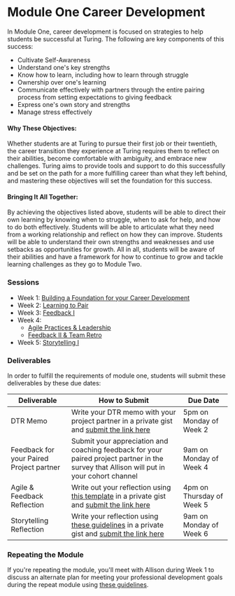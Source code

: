 # Module One Career Development

In Module One, career development is focused on strategies to help students be successful at Turing. The following are key components of this success:

* Cultivate Self-Awareness
* Understand one's key strengths
* Know how to learn, including how to learn through struggle
* Ownership over one's learning
* Communicate effectively with partners through the entire pairing process from setting expectations to giving feedback
* Express one's own story and strengths
* Manage stress effectively

#### Why These Objectives:
Whether students are at Turing to pursue their first job or their twentieth, the career transition they experience at Turing requires them to reflect on their abilities, become comfortable with ambiguity, and embrace new challenges. Turing aims to provide tools and support to do this successfully and be set on the path for a more fulfilling career than what they left behind, and mastering these objectives will set the foundation for this success. 

#### Bringing It All Together:
By achieving the objectives listed above, students will be able to direct their own learning by knowing when to struggle, when to ask for help, and how to do both effectively. Students will be able to articulate what they need from a working relationship and reflect on how they can improve. Students will be able to understand their own strengths and weaknesses and use setbacks as opportunities for growth. All in all, students will be aware of their abilities and have a framework for how to continue to grow and tackle learning challenges as they go to Module Two. 

### Sessions
* Week 1: [Building a Foundation for your Career Development](https://github.com/turingschool/career-development-curriculum/blob/master/module_one/building_a_foundation.md)
* Week 2: [Learning to Pair](https://github.com/turingschool/career-development-curriculum/blob/master/module_one/learning_to_pair.md) 
* Week 3: [Feedback I](https://github.com/turingschool/career-development-curriculum/blob/master/module_one/feedback_i.md) 
* Week 4: 
   * [Agile Practices & Leadership](https://github.com/turingschool/career-development-curriculum/blob/master/module_one/agile_practices_and_leadership.md)
   * [Feedback II & Team Retro](https://github.com/turingschool/career-development-curriculum/tree/master/module_one)
* Week 5: [Storytelling I](https://github.com/turingschool/career-development-curriculum/blob/master/module_one/storytelling_i.md)

### Deliverables
In order to fulfill the requirements of module one, students will submit these deliverables by these due dates:


| Deliverable                              | How to Submit                                                                                                                                                                                                                                                      | Due Date                  |
|------------------------------------------|--------------------------------------------------------------------------------------------------------------------------------------------------------------------------------------------------------------------------------------------------------------------|---------------------------|
| DTR Memo                                 | Write your DTR memo with your project partner in a private gist and [submit the link here](https://goo.gl/forms/nzHkeSW3DeqdezV22)                                                                                                                                 | 5pm on Monday of Week 2   |
| Feedback for your Paired Project partner | Submit your appreciation and coaching feedback for your paired project partner in the survey that Allison will put in your cohort channel                                                                                                                          | 9am on Monday of Week 4   |
| Agile & Feedback Reflection              | Write out your reflection using [this template](https://github.com/turingschool/career-development-curriculum/blob/master/module_one/agile_feedback_reflection_guidelines.md) in a private gist and [submit the link here](https://goo.gl/forms/1fnrkKYfv791W4p63) | 4pm on Thursday of Week 5 |
| Storytelling Reflection                  | Write your reflection using [these guidelines](https://github.com/turingschool/career-development-curriculum/blob/master/module_one/storytelling_reflection.md) in a private gist and [submit the link here](https://goo.gl/forms/Wc2sIiyCJ4asEYR93)               | 9am on Monday of Week 6   |

### Repeating the Module
If you're repeating the module, you'll meet with Allison during Week 1 to discuss an alternate plan for meeting your professional development goals during the repeat module using [these guidelines](https://github.com/turingschool/career-development-curriculum/blob/master/module_one/m1_repeat_plan.md). 
